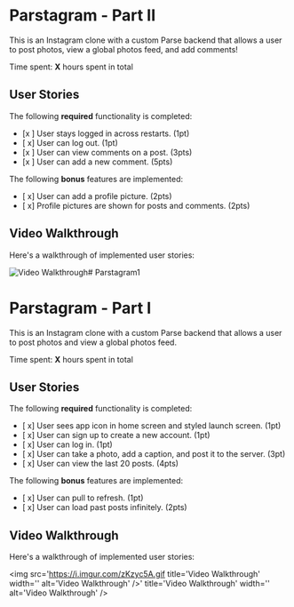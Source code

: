 
# Parstagram - Part II

This is an Instagram clone with a custom Parse backend that allows a user to post photos, view a global photos feed, and add comments!

Time spent: **X** hours spent in total

## User Stories

The following **required** functionality is completed:

- [x ] User stays logged in across restarts. (1pt)
- [ x] User can log out. (1pt)
- [x ] User can view comments on a post. (3pts)
- [x ] User can add a new comment. (5pts)

The following **bonus** features are implemented:

- [ x] User can add a profile picture. (2pts)
- [ x] Profile pictures are shown for posts and comments. (2pts)

## Video Walkthrough

Here's a walkthrough of implemented user stories:

<img src='https://i.imgur.com/ZmImSGv.gif' title='Video Walkthrough' width='' alt='Video Walkthrough' /># Parstagram1
# Parstagram - Part I

This is an Instagram clone with a custom Parse backend that allows a user to post photos and view a global photos feed.

Time spent: **X** hours spent in total

## User Stories

The following **required** functionality is completed:

- [ x] User sees app icon in home screen and styled launch screen. (1pt)
- [ x] User can sign up to create a new account. (1pt)
- [ x] User can log in. (1pt)
- [ x] User can take a photo, add a caption, and post it to the server. (3pt)
- [ x] User can view the last 20 posts. (4pts)

The following **bonus** features are implemented:

- [ x] User can pull to refresh. (1pt)
- [ x] User can load past posts infinitely. (2pts)

## Video Walkthrough

Here's a walkthrough of implemented user stories:

<img src='https://i.imgur.com/zKzyc5A.gif title='Video Walkthrough' width='' alt='Video Walkthrough' />' title='Video Walkthrough' width='' alt='Video Walkthrough' />
